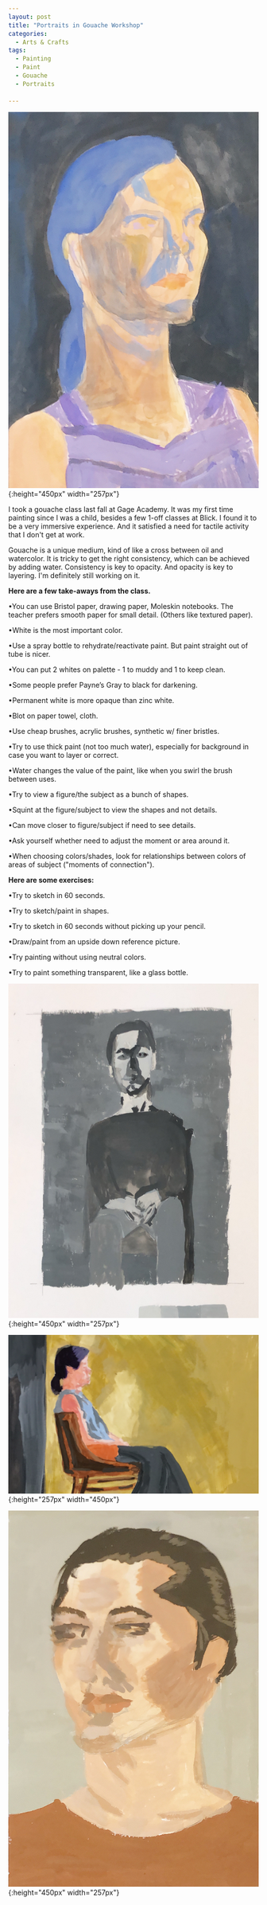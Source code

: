 ```yaml
---
layout: post
title: "Portraits in Gouache Workshop"
categories:
  - Arts & Crafts
tags:
  - Painting
  - Paint
  - Gouache
  - Portraits

---
```



![image](/assets/images/Painting1.jpeg){:height="450px" width="257px"}

I took a gouache class last fall at Gage Academy.  It was my first time painting since I was a child, besides a few 1-off classes at Blick.  I found it to be a very immersive experience.  And it satisfied a need for tactile activity that I don't get at work.  

Gouache is a unique medium, kind of like a cross between oil and watercolor.  It is tricky to get the right consistency, which can be achieved by adding water.  Consistency is key to opacity.  And opacity is key to layering.  I'm definitely still working on it.

**Here are a few take-aways from the class.**

•You can use Bristol paper, drawing paper, Moleskin notebooks.  The teacher prefers smooth paper for small detail. (Others like textured paper).

•White is the most important color.

•Use a spray bottle to rehydrate/reactivate paint.  But paint straight out of tube is nicer.

•You can put 2 whites on palette - 1 to muddy and 1 to keep clean.

•Some people prefer Payne’s Gray to black for darkening.

•Permanent white is more opaque than zinc white.

•Blot on paper towel, cloth.

•Use cheap brushes, acrylic brushes, synthetic w/ finer bristles.

•Try to use thick paint (not too much water), especially for background in case you want to layer or correct.

•Water changes the value of the paint, like when you swirl the brush between uses.

•Try to view a figure/the subject as a bunch of shapes.

•Squint at the figure/subject to view the shapes and not details.

•Can move closer to figure/subject if need to see details.

•Ask yourself whether need to adjust the moment or area around it.

•When choosing colors/shades, look for relationships between colors of areas of subject ("moments of connection").



**Here are some exercises:**

•Try to sketch in 60 seconds.

•Try to sketch/paint in shapes.

•Try to sketch in 60 seconds without picking up your pencil.

•Draw/paint from an upside down reference picture.

•Try painting without using neutral colors.

•Try to paint something transparent, like a glass bottle.

![image](/assets/images/Painting2.jpeg){:height="450px" width="257px"}


![image](/assets/images/Painting3.jpeg){:height="257px" width="450px"}


![image](/assets/images/Painting4.jpeg){:height="450px" width="257px"}

